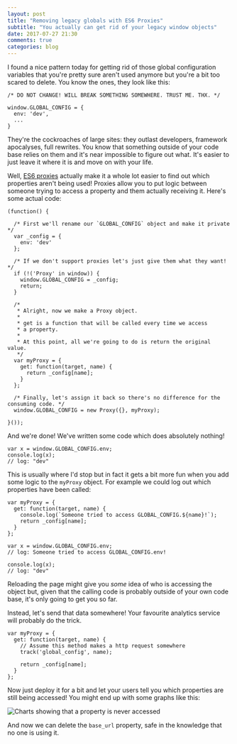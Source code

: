 ```yaml
---
layout: post
title: "Removing legacy globals with ES6 Proxies"
subtitle: "You actually can get rid of your legacy window objects"
date: 2017-07-27 21:30
comments: true
categories: blog
---
```


I found a nice pattern today for getting rid of those global configuration variables that you're pretty sure aren't used anymore but you're a bit too scared to delete. You know the ones, they look like this:

<pre class="language-javascript"><code>/* DO NOT CHANGE! WILL BREAK SOMETHING SOMEWHERE. TRUST ME. THX. */

window.GLOBAL_CONFIG = {
  env: 'dev',
  ...
}
</code></pre>

They're the cockroaches of large sites: they outlast developers, framework apocalyses, full rewrites. You know that something outside of your code base relies on them and it's near impossible to figure out what. It's easier to just leave it where it is and move on with your life.

Well, [ES6 proxies](https://developer.mozilla.org/en/docs/Web/JavaScript/Reference/Global_Objects/Proxy) actually make it a whole lot easier to find out which properties aren't being used! Proxies allow you to put logic between someone trying to access a property and them actually receiving it. Here's some actual code:

<pre class="language-javascript"><code>(function() {

  /* First we'll rename our `GLOBAL_CONFIG` object and make it private */
  var _config = {
    env: 'dev'
  };

  /* If we don't support proxies let's just give them what they want! */
  if (!('Proxy' in window)) {
    window.GLOBAL_CONFIG = _config;
    return;
  }

  /*
   * Alright, now we make a Proxy object.
   *
   * get is a function that will be called every time we access
   * a property.
   *
   * At this point, all we're going to do is return the original value.
   */
  var myProxy = {
    get: function(target, name) {
      return _config[name];
    }
  };

  /* Finally, let's assign it back so there's no difference for the consuming code. */
  window.GLOBAL_CONFIG = new Proxy({}, myProxy);

}());
</code></pre>

And we're done! We've written some code which does absolutely nothing!

<pre class="language-javascript"><code>var x = window.GLOBAL_CONFIG.env;
console.log(x);
// log: "dev"
</code></pre>

This is usually where I'd stop but in fact it gets a bit more fun when you add some logic to the `myProxy` object. For example we could log out which properties have been called:

<pre class="language-javascript"><code>var myProxy = {
  get: function(target, name) {
    console.log(`Someone tried to access GLOBAL_CONFIG.${name}!`);
    return _config[name];
  }
};
</code></pre>

<pre class="language-javascript"><code>var x = window.GLOBAL_CONFIG.env;
// log: Someone tried to access GLOBAL_CONFIG.env!

console.log(x);
// log: "dev"
</code></pre>

Reloading the page might give you <i>some</i> idea of who is accessing the object but, given that the calling code is probably outside of your own code base, it's only going to get you so far.

Instead, let's send that data somewhere! Your favourite analytics service will probably do the trick.

<pre class="language-javascript"><code>var myProxy = {
  get: function(target, name) {
    // Assume this method makes a http request somewhere
    track('global_config', name);

    return _config[name];
  }
};
</code></pre>

Now just deploy it for a bit and let your users tell you which properties are still being accessed! You might end up with some graphs like this:

<img src="/images/properties.jpg" alt="Charts showing that a property is never accessed" />

And now we can delete the `base_url` property, safe in the knowledge that no one is using it.
